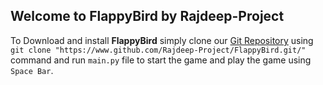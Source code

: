 ## Welcome to FlappyBird by Rajdeep-Project
To Download and install **FlappyBird** simply clone our [Git Repository](https://www.github.com/Rajdeep-Project/FlappyBird.git/) using<br>`git clone "https://www.github.com/Rajdeep-Project/FlappyBird.git/"` command and run `main.py` file to start the game and play the game using `Space Bar`.
